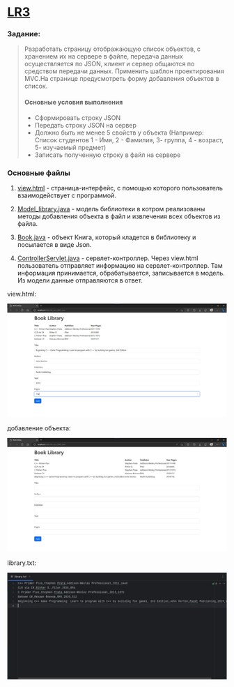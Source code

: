 # [LR3](https://github.com/pomogote/OOP_4Sem/tree/main/LR3_Json_MVC)

### Задание:
>Разработать страницу отображающую список объектов, с хранением их на сервере в файле, передача данных осуществляется по JSON, 
>клиент и сервер общаются по средством передачи данных. Применить шаблон проектирования MVC.На странице предусмотреть форму добавления объектов в список.
> #### Основные условия выполнения
>- Сформировать строку JSON
>- Передать строку JSON на сервер
>- Должно быть не менее 5 свойств у объекта (Например: Список студентов 1 - Имя, 2 - Фамилия,  3- группа, 4 - возраст,  5- изучаемый предмет)
>- Записать полученную строку в файл на сервере

### Основные файлы
1. [view.html](https://github.com/pomogote/OOP_4Sem/blob/main/LR3/src/main/webapp/view.html) - страница-интерфейс, с помощью которого пользователь взаимодействует с программой.

2. [Model_library.java](https://github.com/pomogote/OOP_4Sem/blob/main/LR3/src/main/java/com/example/Model_library.java) - модель библиотеки в котром реализованы методы добавления объекта в файл и извлечения всех объектов из файла.

3. [Book.java](https://github.com/pomogote/OOP_4Sem/blob/main/LR3/src/main/java/com/example/Book.java) - объект Книга, который кладется в библиотеку и посылается в виде Json.

4. [ControllerServlet.java](https://github.com/pomogote/OOP_4Sem/blob/main/LR3/src/main/java/com/example/ControllerServlet.java) - сервлет-контроллер. 
Через view.html пользователь отправляет информацию на сервлет-контроллер. 
Там информация принимается, обрабатывается, записывается в модель. 
Из модели данные отправляются в ответ.

view.html:

![image](https://github.com/pomogote/OOP_4Sem/blob/main/LR3/1.jpg)

добавление объекта:

![image](https://github.com/pomogote/OOP_4Sem/blob/main/LR3/2.jpg)

library.txt:

![image](https://github.com/pomogote/OOP_4Sem/blob/main/LR3/3.jpg)
